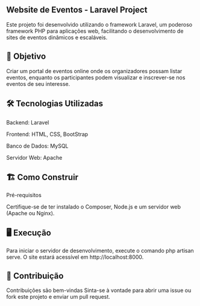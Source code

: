 ## Website de Eventos - Laravel Project
<P>Este projeto foi desenvolvido utilizando o framework Laravel, um poderoso framework PHP para aplicações web, facilitando o desenvolvimento de sites de eventos dinâmicos e escaláveis.</P>

## 🎯 Objetivo
<P>Criar um portal de eventos online onde os organizadores possam listar eventos, enquanto os participantes podem visualizar e inscrever-se nos eventos de seu interesse.</P>

## 🛠️ Tecnologias Utilizadas</P>
<P>Backend: Laravel </P>
<P>Frontend: HTML, CSS, BootStrap</P>
<P>Banco de Dados: MySQL</P>
<P>Servidor Web: Apache</P>

## 🏗️ Como Construir
<P>Pré-requisitos</P>
<P>Certifique-se de ter instalado o Composer, Node.js e um servidor web (Apache ou Nginx).</P>

## 🖥️ Execução
<P>Para iniciar o servidor de desenvolvimento, execute o comando php artisan serve. O site estará acessível em http://localhost:8000.</P>

## 📝 Contribuição
<P>Contribuições são bem-vindas Sinta-se à vontade para abrir uma issue ou fork este projeto e enviar um pull request.</P>


